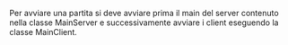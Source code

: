 Per avviare una partita si deve avviare prima il main del server contenuto nella classe MainServer e successivamente avviare i client eseguendo la classe MainClient.